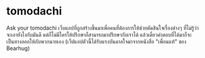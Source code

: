# tomodachi

Ask your tomodachi เว็บแอปที่ถูกสร้างขึ้นมาเพื่อคนที่ต้องการให้ช่วยตัดสินใจเรื่องต่างๆ ที่ไม่รู้ว่าจะเอายังไงกับมันดี แต่ก็ไม่มีใครให้ปรึกษาก็สามารถมาปรึกษากับเราได้ แล้วเดี๋ยวคำตอบที่ได้มาก็จะเป็นทางออกให้กับพวกนายเอง (เว็ปแอปตัวนี้ได้รับแรงบันดาลใจมาจากหนังสือ "เพื่อนแท้" ของ Bearhug)

